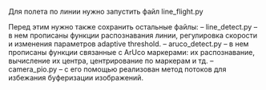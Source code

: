 Для полета по линии нужно запустить файл line_flight.py

Перед этим нужно также сохранить остальные файлы:
– line_detect.py – в нем прописаны функции распознавания линии, регулировка скорости и изменения параметров adaptive threshold.
– aruco_detect.py – в нем прописаны функции связанные с ArUco маркерами: их распознавание, вычисление их центра, центрирование по маркерам и тд.
– camera_pio.py – с его помощью реализован метод потоков для избежания буферизации изображений.

